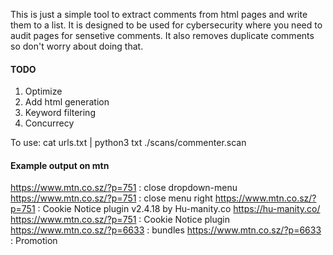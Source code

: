 This is just a simple tool to extract comments from html pages and write them to a list. It is designed to be used for cybersecurity where you need to audit pages for sensetive comments. It also removes duplicate comments so don't worry about doing that.

#### TODO

1. Optimize
2. Add html generation
3. Keyword filtering
4. Concurrecy

To use: cat urls.txt | python3 txt ./scans/commenter.scan

#### Example output on mtn

https://www.mtn.co.sz/?p=751  :  close dropdown-menu
https://www.mtn.co.sz/?p=751  :  close menu right
https://www.mtn.co.sz/?p=751  :  Cookie Notice plugin v2.4.18 by Hu-manity.co https://hu-manity.co/
https://www.mtn.co.sz/?p=751  :   Cookie Notice plugin
https://www.mtn.co.sz/?p=6633  :  bundles
https://www.mtn.co.sz/?p=6633  :  Promotion
